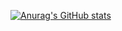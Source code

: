 [![Anurag's GitHub stats](https://github-readme-stats.vercel.app/api?username=MarcoRuta&count_private=true)](https://github.com/anuraghazra/github-readme-stats)
